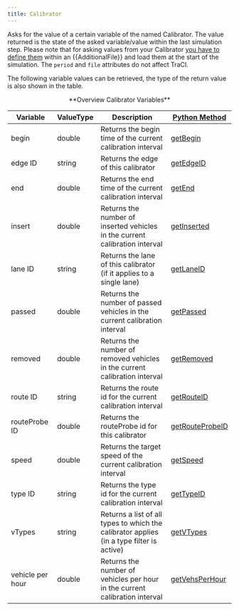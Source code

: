 ```yaml
---
title: Calibrator
---
```


Asks for the value of a certain variable of the named Calibrator.
The value returned is the state of the asked variable/value within the
last simulation step. Please note that for asking values from your
Calibrator [you have to define
them](../Simulation/Calibrator.md)
within an {{AdditionalFile}} and load them at the start of the simulation. The `period` and `file`
attributes do not affect TraCI.

The following variable values can be retrieved, the type of the return
value is also shown in the table.

<center>
**Overview Calibrator Variables**
</center>

| Variable                                     | ValueType           | Description       |  [Python Method](../TraCI/Interfacing_TraCI_from_Python.md)    |
| -------------------------------------------- | ------------------- | ----------------- | -------------------------------------------------------------- |
| begin                                  | double          | Returns the begin time of the current calibration interval  | [getBegin](https://sumo.dlr.de/pydoc/traci._calibrator.html#CalibratorDomain-getBegin) |    
| edge ID                                  | string          | Returns the edge of this calibrator  | [getEdgeID](https://sumo.dlr.de/pydoc/traci._calibrator.html#CalibratorDomain-getEdgeID) |    
| end                                  | double          | Returns the end time of the current calibration interval  | [getEnd](https://sumo.dlr.de/pydoc/traci._calibrator.html#CalibratorDomain-getEnd) |    
| insert                                  | double          | Returns the number of inserted vehicles in the current calibration interval  | [getInserted](https://sumo.dlr.de/pydoc/traci._calibrator.html#CalibratorDomain-getInserted) |    
| lane ID                                  | string          | Returns the lane of this calibrator (if it applies to a single lane)| [getLaneID](https://sumo.dlr.de/pydoc/traci._calibrator.html#CalibratorDomain-getLaneID) |    
| passed                                  | double          | Returns the number of passed vehicles in the current calibration interval  | [getPassed](https://sumo.dlr.de/pydoc/traci._calibrator.html#CalibratorDomain-getPassed) |    
| removed                                  | double          | Returns the number of removed vehicles in the current calibration interval  | [getRemoved](https://sumo.dlr.de/pydoc/traci._calibrator.html#CalibratorDomain-getRemoved) |    
| route ID                                  | string          | Returns the route id for the current calibration interval  | [getRouteID](https://sumo.dlr.de/pydoc/traci._calibrator.html#CalibratorDomain-getRouteID) |    
| routeProbe ID                                 | double          | Returns the routeProbe id for this calibrator  | [getRouteProbeID](https://sumo.dlr.de/pydoc/traci._calibrator.html#CalibratorDomain-getRouteProbeID) |    
| speed                                  | double          | Returns the target speed of the current calibration interval  | [getSpeed](https://sumo.dlr.de/pydoc/traci._calibrator.html#CalibratorDomain-getSpeed) |    
| type ID                                  | string          | Returns the type id for the current calibration interval  | [getTypeID](https://sumo.dlr.de/pydoc/traci._calibrator.html#CalibratorDomain-getTypeID) |    
| vTypes                                  | string          | Returns a list of all types to which the calibrator applies (in a type filter is active)  | [getVTypes](https://sumo.dlr.de/pydoc/traci._calibrator.html#CalibratorDomain-getVTypes) |    
| vehicle per hour                                  | double          | Returns the number of vehicles per hour in the current calibration interval  | [getVehsPerHour](https://sumo.dlr.de/pydoc/traci._calibrator.html#CalibratorDomain-getVehsPerHour) |    
